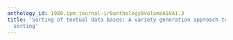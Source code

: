 ```yaml
---
anthology_id: 1980.ipm_journal-ir0anthology0volumeA16A1.3
title: 'Sorting of textual data bases: A variety generation approach to distribution
  sorting'
---
```

